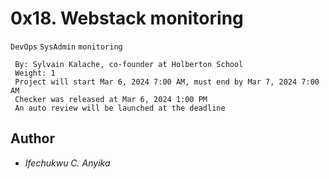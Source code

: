 # 0x18. Webstack monitoring
  `DevOps` `SysAdmin` `monitoring`
```
 By: Sylvain Kalache, co-founder at Holberton School
 Weight: 1
 Project will start Mar 6, 2024 7:00 AM, must end by Mar 7, 2024 7:00 AM
 Checker was released at Mar 6, 2024 1:00 PM
 An auto review will be launched at the deadline
```

## Author
* _Ifechukwu C. Anyika_
